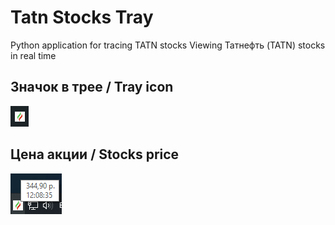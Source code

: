 # Tatn Stocks Tray
Python application for tracing TATN stocks
Viewing Татнефть (TATN) stocks in real time
## Значок в трее  / Tray icon
![Меню](images/tatn_ico.png)
## Цена акции / Stocks price
![Меню](images/tatn_price.png)
